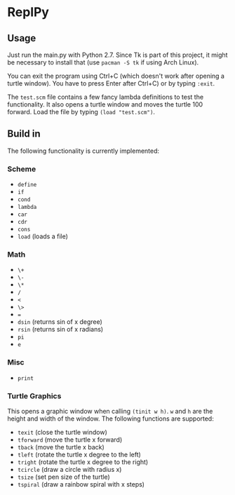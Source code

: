 # ReplPy

## Usage
Just run the main.py with Python 2.7. Since Tk is part of this project, it might be necessary to install that (use `pacman -S tk` if using Arch Linux). 

You can exit the program using Ctrl+C (which doesn't work after opening a turtle window). You have to press Enter after Ctrl+C) or by typing `:exit`. 

The `test.scm` file contains a few fancy lambda definitions to test the functionality. It also opens a turtle window and moves the turtle 100 forward. Load the file by typing `(load "test.scm")`.

## Build in 
The following functionality is currently implemented:

### Scheme
* `define`
* `if`
* `cond`
* `lambda`
* `car`
* `cdr`
* `cons`
* `load` (loads a file)

### Math
* `\+`
* `\-`
* `\*`
* `/`
* `<`
* `\>`
* `=`
* `dsin` (returns sin of x degree)
* `rsin` (returns sin of x radians)
* `pi`
* `e`

### Misc
* `print`

### Turtle Graphics
This opens a graphic window when calling `(tinit w h)`. `w` and `h` are the height and width of the window.
The following functions are supported:
* `texit` (close the turtle window)
* `tforward` (move the turtle x forward)
* `tback` (move the turtle x back)
* `tleft` (rotate the turtle x degree to the left)
* `tright` (rotate the turtle x degree to the right)
* `tcircle` (draw a circle with radius x)
* `tsize` (set pen size of the turtle)
* `tspiral` (draw a rainbow spiral with x steps)
